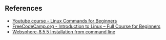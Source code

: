 ## References
* [Youtube course - Linux Commands for Beginners](https://www.youtube.com/playlist?list=PLT98CRl2KxKHaKA9-4_I38sLzK134p4GJ)
* [FreeCodeCamp.org - Introduction to Linux – Full Course for Beginners](https://www.youtube.com/watch?v=sWbUDq4S6Y8)
* [Websphere-8.5.5 Installation from command line](https://www.youtube.com/watch?v=pSUkLr6ajgE)